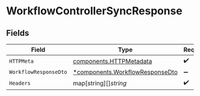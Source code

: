 # WorkflowControllerSyncResponse


## Fields

| Field                                                                             | Type                                                                              | Required                                                                          | Description                                                                       |
| --------------------------------------------------------------------------------- | --------------------------------------------------------------------------------- | --------------------------------------------------------------------------------- | --------------------------------------------------------------------------------- |
| `HTTPMeta`                                                                        | [components.HTTPMetadata](../../models/components/httpmetadata.md)                | :heavy_check_mark:                                                                | N/A                                                                               |
| `WorkflowResponseDto`                                                             | [*components.WorkflowResponseDto](../../models/components/workflowresponsedto.md) | :heavy_minus_sign:                                                                | OK                                                                                |
| `Headers`                                                                         | map[string][]*string*                                                             | :heavy_check_mark:                                                                | N/A                                                                               |